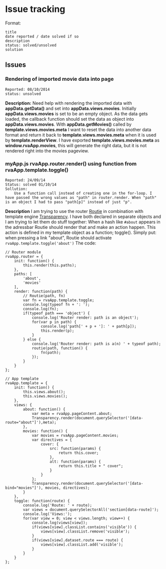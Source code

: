 # Issue tracking

Format:

	title
	date reported / date solved if so
	description
	status: solved/unsolved
	solution

## Issues

### Rendering of imported movie data into page

	Reported: 08/10/2014
	status: unsolved

__Description:__
	Need help with rendering the imported data with __appData.getData()__ and set into __appData.views.movies__. Initially __appData.views.movies__ is set to be an empty object. As the data gets loaded, the callback function should set the data as object into __appData.views.movies__. With __appData.getMovies()__ called by __template.views.movies.meta__ I want to reset the data into another data format and return it back to __template.views.movies.meta__ when it is used by __template.renderView__. I have exported __template.views.movies.meta__ as __window.rvaApp.movies__, this will generate the right data, but it is not rendered right into the movies pageview.

### myApp.js rvaApp.router.render() using function from rvaApp.template.toggle()

	Reported: 24/09/14
	Status: solved 01/10/14
	Sollution:
		Use a function call instead of creating one in the for-loop. I have passed the wrong values as "path" in router.render. When "path" is an object I had to pass "path[p]" instead of just "p".


__Description__
I am trying to use the router [Routie](http://projects.jga.me/routie/) in combination with template engine [Transparency](https://github.com/leonidas/transparency). I have both declared in separate objects and I am trying to let them do stuff together:
When a hash like `#about` appears in the adressbar Routie should render that and make an action happen. This action is defined in my template object as a function; toggle(). Simply put: when pressing a link "about", Routie should activate `rvaApp.template.toggle('about')`
The code:

	// Router module
	rvaApp.router = {
		init: function() {
			this.render(this.paths);
		},
		paths: [
			'about',
			'movies'
		],
		render: function(path) {
			// Routie(path, fn)
			var fn = rvaApp.template.toggle;
			console.log(typeof fn + ': ');
			console.log(fn);
			if(typeof path === 'object') {
				console.log('Router render: path is an object');
				for(var p in path) {
					console.log('path[' + p + ']: ' + path[p]);
					this.render(p);
				}
			} else {
				console.log('Router render: path is a(n) ' + typeof path);
				routie(path, function() {
					fn(path);
				});
			}
		}
	};

	// App template
	rvaApp.template = {
		init: function() {
			this.views.about();
			this.views.movies();
		},
		views: {
			about: function() {
				var meta = rvaApp.pageContent.about;
				Transparency.render(document.querySelector('[data-route="about"]'),meta);
			},
			movies: function() {
				var movies = rvaApp.pageContent.movies;
				var directives = {
					cover: {
						src: function(params) {
							return this.cover;
						},
						alt: function(params) {
							return this.title + " cover";
						}
					}
				};
				Transparency.render(document.querySelector('[data-bind="movies"]'), movies, directives);
			}
		},
		toggle: function(route) {
			console.log('Route: ' + route);
			var views = document.querySelectorAll('section[data-route]');
			console.log('Views:');
			for(var view = 0; view < views.length; view++) {
				console.log(views[view]);
				if(views[view].classList.contains('visible')) {
					views[view].classList.remove('visible');
				}
				if(views[view].dataset.route === route) {
					views[view].classList.add('visible');
				}
			}
		}
	};
